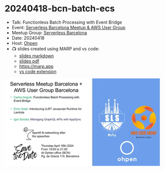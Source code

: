 # 20240418-bcn-batch-ecs

* Talk: Functionless Batch Processing with Event Bridge
* Event: [Serverless Barcelona Meetup & AWS User Group](https://www.meetup.com/serverless-barcelona/events/299888144/)
* Meetup Group: [Serverless Barcelona](https://www.meetup.com/serverless-barcelona/)
* Date: 20240418
* Host: [Ohpen](https://ohpen.com)
* 📺️ slides created using MARP and vs code:
  * [slides markdown](20240418-bcn-batch-ecs.md)
  * [slides pdf](20240418-bcn-batch-ecs.pdf)
  * https://marp.app
  * [vs code extension](https://marketplace.visualstudio.com/items?itemName=marp-team.marp-vscode)

![Poster Meetup](assets/imgs/poster-meetup-2024.png)
